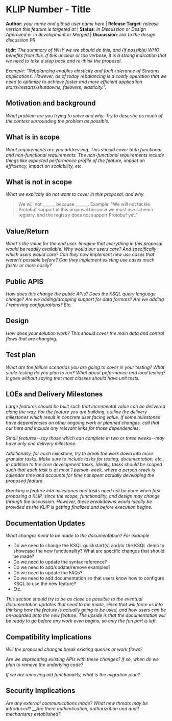 # KLIP Number - Title

**Author**: _your name and github user name here_ | 
**Release Target**: _release version this feature is targeted at_ | 
**Status**: _In Discussion_ or _Design Approved_ or _In development_ or _Merged_ | 
**Discussion**: _link to the design discussion PR_

**tl;dr:** _The summary of WHY we we should do this, and (if possible) WHO benefits from this.  If this unclear 
           or too verbose, it is a strong indication that we need to take a step back and re-think the 
           proposal._
           
_Example: "Rebalancing enables elasticity and fault-tolerance of Streams applications. However, as 
of today rebalancing is a costly operation that we need to optimize to achieve faster and more 
efficient application starts/restarts/shutdowns, failovers, elasticity."._

## Motivation and background

_What problem are you trying to solve and why. Try to describe as much of the context surrounding 
the problem as possible._

## What is in scope

_What requirements are you addressing. This should cover both functional and non-functional requirements. The non-functional requirements include things like expected performance profile of the feature, impact on efficiency, impact on scalability, etc._

## What is not in scope

_What we explicitly do not want to cover in this proposal, and why._

> We will not ______ because ______.  Example: "We will not tackle Protobuf support in this proposal 
> because we must use schema registry, and the registry does not support Protobuf yet."

## Value/Return

_What's the value for the end user. Imagine that everything in this proposal would be readily 
available.  Why would our users care?  And specifically which users would care?  Can they now 
implement new use cases that weren't possible before?   Can they implement existing use cases much 
faster or more easily?_

## Public APIS

_How does this change the public APIs? Does the KSQL query language change? Are we adding/dropping 
support for data formats? Are we adding / removing configurations? Etc._

## Design

_How does your solution work? This should cover the main data and control flows that are changing._

## Test plan

_What are the failure scenarios you are going to cover in your testing? What scale testing do you plan to run? What about peformance and load testing? It goes 
without saying that most classes should have unit tests._

## LOEs and Delivery Milestones

_Large features should be built such that incremental value can be delivered along the way. For the feature you are building, outline the delivery milestones which result in concrete user facing value. If some milestones have dependencies on other ongoing work or planned changes, call that out here and include any relevant links for those dependencies._

_Small features--say those which can complete in two or three weeks--may have only one delivery milestone._

_Additionally, for each milestone, try to break the work down into more granular tasks. Make sure to include tasks for testing, documentation, etc., in addition to the core development tasks. Ideally, tasks should be scoped such that each task is at most 1 person-week, where a person-week is calendar time and accounts for time not spent actually developing the proposed feature._

_Breaking a feature into milestones and tasks need not be done when first proposing a KLIP, since the scope, functionality, and design may change through the discussion. However, these breakdowns would ideally be provided as the KLIP is getting finalized and before execution begins._

## Documentation Updates

_What changes need to be made to the documentation? For example_

* Do we need to change the KSQL quickstart(s) and/or the KSQL demo to showcase the new functionality? What are specific changes that should be made?
* Do we need to update the syntax reference?
* Do we need to add/update/remove examples?
* Do we need to update the FAQs?
* Do we need to add documentation so that users know how to configure KSQL to use the new feature? 
* Etc.

_This section should try to be as close as possible to the eventual documentation updates that 
need to me made, since that will force us into thinking how the feature is actually going to be 
used, and how users can be on-boarded onto the new feature. The upside is that the documentation 
will be ready to go before any work even begins, so only the fun part is left._

## Compatibility Implications

_Will the proposed changes break existing queries or work flows?_

_Are we deprecating existing APIs with these changes? If so, when do we plan to remove the underlying code?_

_If we are removing old functionality, what is the migration plan?_


## Security Implications

_Are any external communications made? What new threats may be introduced?_ ___Are there authentication,
authorization and audit mechanisms established?_
